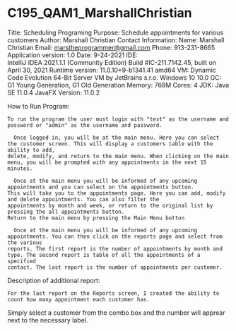 # C195_QAM1_MarshallChristian

Title: 
    Scheduling Programing
Purpose: 
    Schedule appointments for various customers
Author: 
    Marshall Christian
Contact Information: 
    Name: Marshall Christian
    Email: marstheprogrammer@gmail.com
    Phone: 913-231-8665
Application version: 
    1.0
Date: 
    9-24-2021
IDE:   
    IntelliJ IDEA 2021.1.1 (Community Edition)
    Build #IC-211.7142.45, built on April 30, 2021
    Runtime version: 11.0.10+9-b1341.41 amd64
    VM: Dynamic Code Evolution 64-Bit Server VM by JetBrains s.r.o.
    Windows 10 10.0
    GC: G1 Young Generation, G1 Old Generation
    Memory: 768M
    Cores: 4
    JDK: Java SE 11.0.4
    JavaFX Version: 11.0.2

How to Run Program:

    To run the program the user must login with "test" as the username and password or "admin" as the username and password. 
    
      Once logged in, you will be at the main menu. Here you can select the customer screen. This will display a customers table with the ability to add,
    delete, modify, and return to the main menu. When clicking on the main menu, you will be prompted with any appointments in the next 15 minutes.
    
      Once at the main menu you will be informed of any upcoming appointments and you can select on the appointments button. 
    This will take you to the appointments page. Here you can add, modify and delete appointments. You can also filter the 
    appointments by month and week, or return to the original list by pressing the all appointments button.
    Return to the main menu by pressing the Main Menu botton
    
      Once at the main menu you will be informed of any upcoming appointments. You can then click on the reports page and select from the various
    reports. The first report is the number of appointments by month and type. The second report is table of all the appointments of a specified
    contact. The last report is the number of appointments per customer.

Description of additional report:

    For the last report on the Reports screen, I created the ability to count how many appointment each customer has. 
  Simply select a customer from the combo box and the number will apprear next to the necessary label.
  
